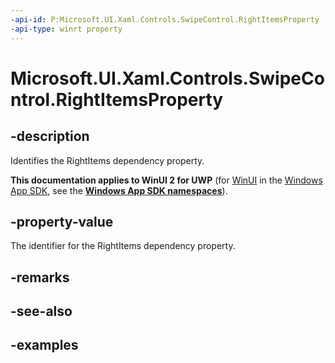 ```yaml
---
-api-id: P:Microsoft.UI.Xaml.Controls.SwipeControl.RightItemsProperty
-api-type: winrt property
---
```

<!-- Property syntax.
public DependencyProperty RightItemsProperty { get; }
-->

# Microsoft.UI.Xaml.Controls.SwipeControl.RightItemsProperty


## -description

Identifies the RightItems dependency property.


**This documentation applies to WinUI 2 for UWP** (for [WinUI](/windows/apps/winui/winui3/) in the [Windows App SDK](/windows/apps/windows-app-sdk/), see the **[Windows App SDK namespaces](/windows/windows-app-sdk/api/winrt/)**).

## -property-value

The identifier for the RightItems dependency property.


## -remarks


## -see-also


## -examples


